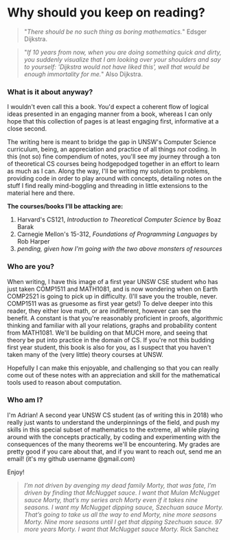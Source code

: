 # Why should you keep on reading?

> "*There should be no such thing as boring mathematics.*" Edsger Dijkstra.

> "*If 10 years from now, when you are doing something quick and dirty, you suddenly visualize that I am looking over your shoulders and say to yourself: 'Dijkstra would not have liked this', well that would be enough immortality for me.*" Also Dijkstra.

### What is it about anyway?

I wouldn't even call this a book. You'd expect a coherent flow of logical ideas presented in an engaging manner from a book, whereas I can only hope that this collection of pages is at least engaging first,
informative at a close second. 

The writing here is meant to bridge the gap in UNSW's Computer Science curriculum, being, an appreciation and practice of all things *not* coding. In this (not so) fine compendium of notes, you'll see my journey through a ton of theoretical CS courses being hodgepodged together in an effort to learn as much as I can. Along the way, I'll be writing my solution to problems, providing code in order to play around with concepts, detailing notes on the stuff
I find really mind-boggling and threading in little extensions to the material here and there. 

**The courses/books I'll be attacking are:**

1. Harvard's CS121, *Introduction to Theoretical Computer Science* by Boaz Barak
2. Carnegie Mellon's 15-312, *Foundations of Programming Languages* by Rob Harper
3. *pending, given how I'm going with the two above monsters of resources*

### Who are you?

When writing, I have this image of a first year UNSW CSE student who has just taken COMP1511 and
MATH1081, and is now wondering when on Earth COMP2521 is going to pick up in difficulty. (I'll save
you the trouble, never. COMP1511 was as gruesome as first year gets!) To delve deeper into this reader,
they either love math, or are indifferent, however can see the benefit. A constant is that you're
reasonably proficient in proofs, algorithmic thinking and familiar with all your relations, graphs and probability content from MATH1081. We'll be building on that MUCH more, and seeing that theory be put into practice in the domain of CS. If you're not this budding first year student, this book is also for you, as I suspect that you haven't taken many of the (very little) theory courses at UNSW.

Hopefully I can make this enjoyable, and challenging so that you can really come out of these notes
with an appreciation and skill for the mathematical tools used to reason about computation.

### Who am I?

I'm Adrian! A second year UNSW CS student (as of writing this in 2018) who really just wants to understand the underpinnings of the field, and push my skills in this special subset of mathematics to the extreme, all while playing around with the concepts practically, by coding and experimenting with the consequences of the many theorems we'll be encountering. My grades are pretty good if you care about that, and if you want to reach out, send me an email! (it's my github username @gmail.com)


Enjoy!

>*I’m not driven by avenging my dead family Morty, that was fate, I’m driven by finding that McNugget sauce. I want that Mulan McNugget sauce Morty, that’s my series arch Morty even if it takes nine seasons. I want my McNugget dipping sauce, Szechuan sauce Morty. That’s going to take us all the way to end Morty, nine more seasons Morty. Nine more seasons until I get that dipping Szechuan sauce. 97 more years Morty. I want that McNugget sauce Morty.* Rick Sanchez
